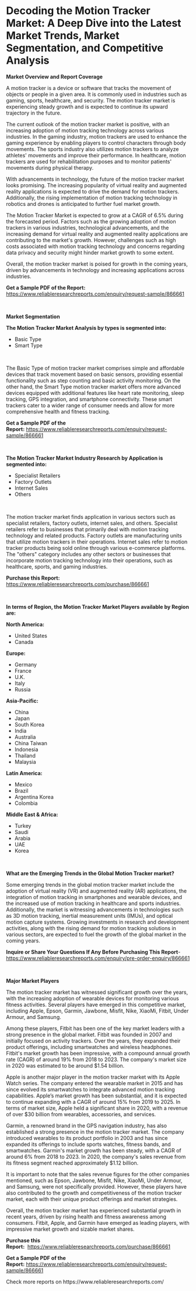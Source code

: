 <p><h1>Decoding the Motion Tracker Market: A Deep Dive into the Latest Market Trends, Market Segmentation, and Competitive Analysis</h1></p><p><strong>Market Overview and Report Coverage</strong></p>
<p><p>A motion tracker is a device or software that tracks the movement of objects or people in a given area. It is commonly used in industries such as gaming, sports, healthcare, and security. The motion tracker market is experiencing steady growth and is expected to continue its upward trajectory in the future.</p><p>The current outlook of the motion tracker market is positive, with an increasing adoption of motion tracking technology across various industries. In the gaming industry, motion trackers are used to enhance the gaming experience by enabling players to control characters through body movements. The sports industry also utilizes motion trackers to analyze athletes' movements and improve their performance. In healthcare, motion trackers are used for rehabilitation purposes and to monitor patients' movements during physical therapy.</p><p>With advancements in technology, the future of the motion tracker market looks promising. The increasing popularity of virtual reality and augmented reality applications is expected to drive the demand for motion trackers. Additionally, the rising implementation of motion tracking technology in robotics and drones is anticipated to further fuel market growth.</p><p>The Motion Tracker Market is expected to grow at a CAGR of 6.5% during the forecasted period. Factors such as the growing adoption of motion trackers in various industries, technological advancements, and the increasing demand for virtual reality and augmented reality applications are contributing to the market's growth. However, challenges such as high costs associated with motion tracking technology and concerns regarding data privacy and security might hinder market growth to some extent.</p><p>Overall, the motion tracker market is poised for growth in the coming years, driven by advancements in technology and increasing applications across industries.</p></p>
<p><strong>Get a Sample PDF of the Report:</strong> <a href="https://www.reliableresearchreports.com/enquiry/request-sample/866661">https://www.reliableresearchreports.com/enquiry/request-sample/866661</a></p>
<p>&nbsp;</p>
<p><strong>Market Segmentation</strong></p>
<p><strong>The Motion Tracker Market Analysis by types is segmented into:</strong></p>
<p><ul><li>Basic Type</li><li>Smart Type</li></ul></p>
<p>&nbsp;</p>
<p><p>The Basic Type of motion tracker market comprises simple and affordable devices that track movement based on basic sensors, providing essential functionality such as step counting and basic activity monitoring. On the other hand, the Smart Type motion tracker market offers more advanced devices equipped with additional features like heart rate monitoring, sleep tracking, GPS integration, and smartphone connectivity. These smart trackers cater to a wider range of consumer needs and allow for more comprehensive health and fitness tracking.</p></p>
<p><strong>Get a Sample PDF of the Report:</strong>&nbsp;<a href="https://www.reliableresearchreports.com/enquiry/request-sample/866661">https://www.reliableresearchreports.com/enquiry/request-sample/866661</a></p>
<p>&nbsp;</p>
<p><strong>The Motion Tracker Market Industry Research by Application is segmented into:</strong></p>
<p><ul><li>Specialist Retailers</li><li>Factory Outlets</li><li>Internet Sales</li><li>Others</li></ul></p>
<p>&nbsp;</p>
<p><p>The motion tracker market finds application in various sectors such as specialist retailers, factory outlets, internet sales, and others. Specialist retailers refer to businesses that primarily deal with motion tracking technology and related products. Factory outlets are manufacturing units that utilize motion trackers in their operations. Internet sales refer to motion tracker products being sold online through various e-commerce platforms. The "others" category includes any other sectors or businesses that incorporate motion tracking technology into their operations, such as healthcare, sports, and gaming industries.</p></p>
<p><strong>Purchase this Report:</strong>&nbsp; <a href="https://www.reliableresearchreports.com/purchase/866661">https://www.reliableresearchreports.com/purchase/866661</a></p>
<p>&nbsp;</p>
<p><strong>In terms of Region, the Motion Tracker Market Players available by Region are:</strong></p>
<p>
    <p> <strong> North America: </strong>
        <ul>
            <li>United States</li>
            <li>Canada</li>
        </ul>
        </p> 
    <p> <strong> Europe: </strong>
        <ul>
            <li>Germany</li>
            <li>France</li>
            <li>U.K.</li>
            <li>Italy</li>
            <li>Russia</li>
        </ul>
        </p> 
    <p> <strong> Asia-Pacific: </strong>
        <ul>
            <li>China</li>
            <li>Japan</li>
            <li>South Korea</li>
            <li>India</li>
            <li>Australia</li>
            <li>China Taiwan</li>
            <li>Indonesia</li>
            <li>Thailand</li>
            <li>Malaysia</li>
        </ul>
        </p> 
    <p> <strong> Latin America: </strong>
        <ul>
            <li>Mexico</li>
            <li>Brazil</li>
            <li>Argentina Korea</li>
            <li>Colombia</li>
        </ul>
        </p> 
    <p> <strong> Middle East & Africa: </strong>
        <ul>
            <li>Turkey</li>
            <li>Saudi</li>
            <li>Arabia</li>
            <li>UAE</li>
            <li>Korea</li>
        </ul>
    </p>
    </p>
<p>&nbsp;</p>
<p><strong>What are the Emerging Trends in the Global Motion Tracker market?</strong></p>
<p><p>Some emerging trends in the global motion tracker market include the adoption of virtual reality (VR) and augmented reality (AR) applications, the integration of motion tracking in smartphones and wearable devices, and the increased use of motion tracking in healthcare and sports industries. Additionally, the market is witnessing advancements in technologies such as 3D motion tracking, inertial measurement units (IMUs), and optical motion capture systems. Growing investments in research and development activities, along with the rising demand for motion tracking solutions in various sectors, are expected to fuel the growth of the global market in the coming years.</p></p>
<p><strong>Inquire or Share Your Questions If Any Before Purchasing This Report</strong>- <a href="https://www.reliableresearchreports.com/enquiry/pre-order-enquiry/866661">https://www.reliableresearchreports.com/enquiry/pre-order-enquiry/866661</a></p>
<p>&nbsp;</p>
<p><strong>Major Market Players</strong></p>
<p><p>The motion tracker market has witnessed significant growth over the years, with the increasing adoption of wearable devices for monitoring various fitness activities. Several players have emerged in this competitive market, including Apple, Epson, Garmin, Jawbone, Misfit, Nike, XiaoMi, Fitbit, Under Armour, and Samsung.</p><p>Among these players, Fitbit has been one of the key market leaders with a strong presence in the global market. Fitbit was founded in 2007 and initially focused on activity trackers. Over the years, they expanded their product offerings, including smartwatches and wireless headphones. Fitbit's market growth has been impressive, with a compound annual growth rate (CAGR) of around 19% from 2018 to 2023. The company's market size in 2020 was estimated to be around $1.54 billion.</p><p>Apple is another major player in the motion tracker market with its Apple Watch series. The company entered the wearable market in 2015 and has since evolved its smartwatches to integrate advanced motion tracking capabilities. Apple’s market growth has been substantial, and it is expected to continue expanding with a CAGR of around 15% from 2019 to 2025. In terms of market size, Apple held a significant share in 2020, with a revenue of over $30 billion from wearables, accessories, and services.</p><p>Garmin, a renowned brand in the GPS navigation industry, has also established a strong presence in the motion tracker market. The company introduced wearables to its product portfolio in 2003 and has since expanded its offerings to include sports watches, fitness bands, and smartwatches. Garmin's market growth has been steady, with a CAGR of around 6% from 2018 to 2023. In 2020, the company's sales revenue from its fitness segment reached approximately $1.12 billion.</p><p>It is important to note that the sales revenue figures for the other companies mentioned, such as Epson, Jawbone, Misfit, Nike, XiaoMi, Under Armour, and Samsung, were not specifically provided. However, these players have also contributed to the growth and competitiveness of the motion tracker market, each with their unique product offerings and market strategies.</p><p>Overall, the motion tracker market has experienced substantial growth in recent years, driven by rising health and fitness awareness among consumers. Fitbit, Apple, and Garmin have emerged as leading players, with impressive market growth and sizable market shares.</p></p>
<p><strong>Purchase this Report:</strong>&nbsp;&nbsp;<a href="https://www.reliableresearchreports.com/purchase/866661">https://www.reliableresearchreports.com/purchase/866661</a></p>
<p></p>
<p><strong>Get a Sample PDF of the Report:</strong>&nbsp;<a href="https://www.reliableresearchreports.com/enquiry/request-sample/866661">https://www.reliableresearchreports.com/enquiry/request-sample/866661</a></p>
<p>Check more reports on https://www.reliableresearchreports.com/</p>
